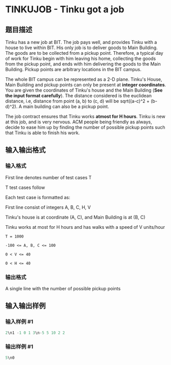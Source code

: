 # TINKUJOB - Tinku got a job

## 题目描述

Tinku has a new job at BIT. The job pays well, and provides Tinku with a house to live within BIT. His only job is to deliver goods to Main Building. The goods are to be collected from a pickup point. Therefore, a typical day of work for Tinku begin with him leaving his home, collecting the goods from the pickup point, and ends with him delivering the goods to the Main Building. Pickup points are arbitrary locations in the BIT campus.

The whole BIT campus can be represented as a 2-D plane. Tinku's House, Main Building and pickup points can only be present at **integer coordinates**. You are given the coordinates of Tinku's house and the Main Building (**See the input format carefully**). The distance considered is the euclidean distance, i.e, distance from point (a, b) to (c, d) will be sqrt((a-c)^2 + (b-d)^2). A main building can also be a pickup point.

The job contract ensures that Tinku works **atmost for H hours**. Tinku is new at this job, and is very nervous. ACM people being friendly as always, decide to ease him up by finding the number of possible pickup points such that Tinku is able to finish his work.

## 输入输出格式

### 输入格式

First line denotes number of test cases T

T test cases follow

Each test case is formatted as:

First line consist of integers A, B, C, H, V

Tinku's house is at coordinate (A, C), and Main Building is at (B, C)

Tinku works at most for H hours and has walks with a speed of V units/hour

`T = 1000`

`-100 <= A, B, C <= 100`

`0 < V <= 40`

`0 < H <= 40`

### 输出格式

A single line with the number of possible pickup points

## 输入输出样例

### 输入样例 #1

```cpp
2\n1 -1 0 1 3\n-5 5 10 2 2
```


### 输出样例 #1

```cpp
5\n0
```


